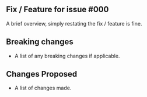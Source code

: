 ## Fix / Feature for issue #000

A brief overview, simply restating the fix / feature is fine.

## Breaking changes

- A list of any breaking changes if applicable.

## Changes Proposed

- A list of changes made.